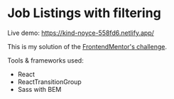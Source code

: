 # Job Listings with filtering

Live demo: https://kind-noyce-558fd6.netlify.app/

This is my solution of the [FrontendMentor's challenge](https://www.frontendmentor.io/challenges/job-listings-with-filtering-ivstIPCt).

Tools & frameworks used: 
  * React
  * ReactTransitionGroup
  * Sass with BEM